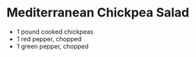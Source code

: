 Mediterranean Chickpea Salad
============================

- 1 pound cooked chickpeas
- 1 red pepper, chopped
- 1 green pepper, chopped